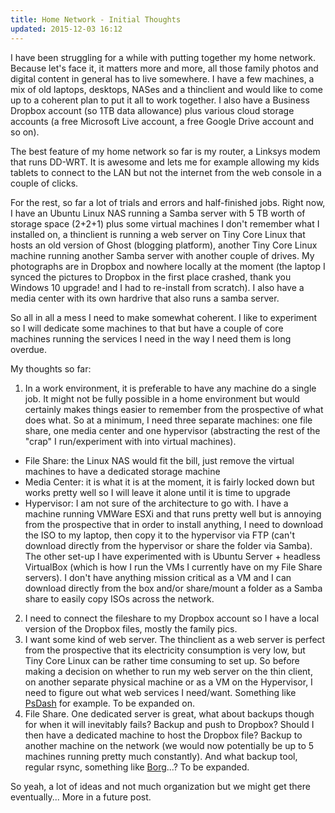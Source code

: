 ```yaml
---
title: Home Network - Initial Thoughts
updated: 2015-12-03 16:12
---
```


I have been struggling for a while with putting together my home network. Because let's face it, it matters more and more, all those family photos and digital content in general has to live somewhere. I have a few machines, a mix of old laptops, desktops, NASes and a thinclient and would like to come up to a coherent plan to put it all to work together. I also have a Business Dropbox account (so 1TB data allowance) plus various cloud storage accounts (a free Microsoft Live account, a free Google Drive account and so on).

The best feature of my home network so far is my router, a Linksys modem that runs DD-WRT. It is awesome and lets me for example allowing my kids tablets to connect to the LAN but not the internet from the web console in a couple of clicks.

For the rest, so far a lot of trials and errors and half-finished jobs. Right now, I have an Ubuntu Linux NAS running a Samba server with 5 TB worth of storage space (2+2+1) plus some virtual machines I don't remember what I installed on, a thinclient is running a web server on Tiny Core Linux that hosts an old version of Ghost (blogging platform), another Tiny Core Linux machine running another Samba server with another couple of drives. My photographs are in Dropbox and nowhere locally at the moment (the laptop I synced the pictures to Dropbox in the first place crashed, thank you Windows 10 upgrade! and I had to re-install from scratch). I also have a media center with its own hardrive that also runs a samba server.

So all in all a mess I need to make somewhat coherent. I like to experiment so I will dedicate some machines to that but have a couple of core machines running the services I need in the way I need them is long overdue.

My thoughts so far:
1. In a work environment, it is preferable to have any machine do a single job. It might not be fully possible in a home environment but would certainly makes things easier to remember from the prospective of what does what. So at a minimum, I need three separate machines: one file share, one media center and one hypervisor (abstracting the rest of the "crap" I run/experiment with into virtual machines).
* File Share: the Linux NAS would fit the bill, just remove the virtual machines to have a dedicated storage machine
* Media Center: it is what it is at the moment, it is fairly locked down but works pretty well so I will leave it alone until it is time to upgrade
* Hypervisor: I am not sure of the architecture to go with. I have a machine running VMWare ESXi and that runs pretty well but is annoying from the prospective that in order to install anything, I need to download the ISO to my laptop, then copy it to the hypervisor via FTP (can't download directly from the hypervisor or share the folder via Samba). The other set-up I have experimented with is Ubuntu Server + headless VirtualBox (which is how I run the VMs I currently have on my File Share servers). I don't have anything mission critical as a VM and I can download directly from the box and/or share/mount a folder as a Samba share to easily copy ISOs across the network.
2. I need to connect the fileshare to my Dropbox account so I have a local version of the Dropbox files, mostly the family pics.
3. I want some kind of web server. The thinclient as a web server is perfect from the prospective that its electricity consumption is very low, but Tiny Core Linux can be rather time consuming to set up. So before making a decision on whether to run my web server on the thin client, on another separate physical machine or as a VM on the Hypervisor, I need to figure out what web services I need/want. Something like [PsDash](https://github.com/Jahaja/psdash) for example. To be expanded on.
4. File Share. One dedicated server is great, what about backups though for when it will inevitably fails? Backup and push to Dropbox? Should I then have a dedicated machine to host the Dropbox file? Backup to another machine on the network (we would now potentially be up to 5 machines running pretty much constantly). And what backup tool, regular rsync, something like [Borg](https://github.com/borgbackup/borg)...? To be expanded. 

So yeah, a lot of ideas and not much organization but we might get there eventually... More in a future post.